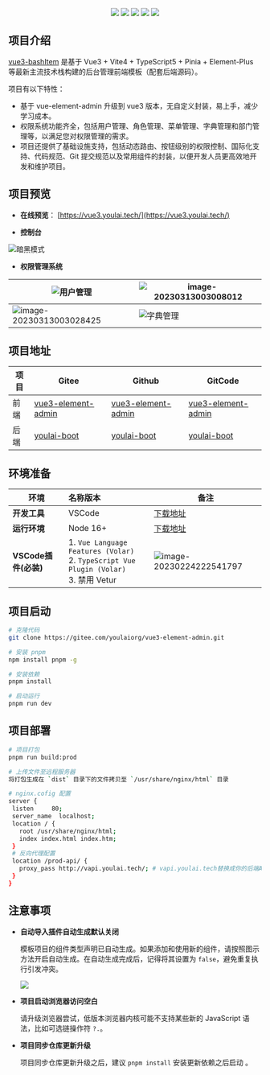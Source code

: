 <p align="center">
    <img src="https://img.shields.io/badge/Vue-3.3.1-brightgreen.svg"/>
    <img src="https://img.shields.io/badge/Vite-4.3.5-green.svg"/>
    <img src="https://img.shields.io/badge/Element Plus-2.3.6-blue.svg"/>
    <img src="https://img.shields.io/badge/license-MIT-green.svg"/>
    <a href="https://gitee.com/youlaiorg" target="_blank">
        <img src="https://img.shields.io/badge/Author-gavin-orange.svg"/>
    </a>
</p>

## 项目介绍

[vue3-bashItem](https://gitee.com/youlaiorg/vue3-element-admin) 是基于 Vue3 + Vite4 + TypeScript5 + Pinia + Element-Plus 等最新主流技术栈构建的后台管理前端模板（配套后端源码）。

项目有以下特性：

- 基于 vue-element-admin 升级到 vue3 版本，无自定义封装，易上手，减少学习成本。
- 权限系统功能齐全，包括用户管理、角色管理、菜单管理、字典管理和部门管理等，以满足您对权限管理的需求。
- 项目还提供了基础设施支持，包括动态路由、按钮级别的权限控制、国际化支持、代码规范、Git 提交规范以及常用组件的封装，以便开发人员更高效地开发和维护项目。

## 项目预览

- **在线预览**： [https://vue3.youlai.tech/](https://vue3.youlai.tech/)

- **控制台**

 ![暗黑模式](https://s2.loli.net/2023/03/13/QvjY4zf3VCGteNF.png)

- **权限管理系统**

 | ![用户管理](https://s2.loli.net/2023/03/13/L9xgT5sSMVZukQj.png) | ![image-20230313003008012](https://s2.loli.net/2023/03/13/nQg6HmrtFUkPDYv.png) |
 | --- | --- |
 | ![image-20230313003028425](https://s2.loli.net/2023/03/13/C4fDRJeTuUO7gPI.png) | ![字典管理](https://s2.loli.net/2023/03/13/BzqjHpa64wfeWhE.png) |

## 项目地址

| 项目 | Gitee | Github |GitCode |
| --- | --- | --- | --- |
| 前端 | [vue3-element-admin](https://gitee.com/youlaiorg/vue3-element-admin) | [vue3-element-admin](https://github.com/youlaitech/vue3-element-admin) |[vue3-element-admin](https://gitcode.net/youlai/vue3-element-admin)|
| 后端 | [youlai-boot](https://gitee.com/youlaiorg/youlai-boot) | [youlai-boot](https://github.com/haoxianrui/youlai-boot.git) |[youlai-boot](https://gitcode.net/youlai/youlai-boot)|

## 环境准备

|     环境     | 名称版本    | 备注            |
| ----------- | :-------- | --------------|
| **开发工具**         | VSCode       | [下载地址](https://code.visualstudio.com/Download)                                                            |
| **运行环境**         | Node 16+                 |  [下载地址](http://nodejs.cn/download)   |
| **VSCode插件(必装)** | 1. `Vue Language Features (Volar)` <br/> 2. `TypeScript Vue Plugin (Volar)`  <br/>3. 禁用 Vetur | ![image-20230224222541797](https://s2.loli.net/2023/02/24/Qt4XDGHFOWqfsyB.png) |

## 项目启动

```bash
# 克隆代码
git clone https://gitee.com/youlaiorg/vue3-element-admin.git

# 安装 pnpm
npm install pnpm -g

# 安装依赖
pnpm install

# 启动运行
pnpm run dev
```

## 项目部署

```bash
# 项目打包
pnpm run build:prod

# 上传文件至远程服务器
将打包生成在 `dist` 目录下的文件拷贝至 `/usr/share/nginx/html` 目录

# nginx.cofig 配置
server {
 listen     80;
 server_name  localhost;
 location / {
   root /usr/share/nginx/html;
   index index.html index.htm;
 }
 # 反向代理配置
 location /prod-api/ {
   proxy_pass http://vapi.youlai.tech/; # vapi.youlai.tech替换成你的后端API地址
 }
}
```

## 注意事项

- **自动导入插件自动生成默认关闭**

  模板项目的组件类型声明已自动生成。如果添加和使用新的组件，请按照图示方法开启自动生成。在自动生成完成后，记得将其设置为 `false`，避免重复执行引发冲突。

  ![](https://s2.loli.net/2023/06/03/lrcsHzInYV6wWqo.png)

- **项目启动浏览器访问空白**

  请升级浏览器尝试，低版本浏览器内核可能不支持某些新的 JavaScript 语法，比如可选链操作符 `?.`。

- **项目同步仓库更新升级**

  项目同步仓库更新升级之后，建议 `pnpm install` 安装更新依赖之后启动 。
